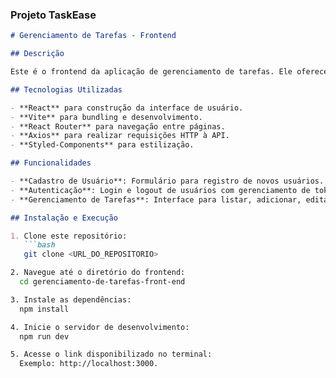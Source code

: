 ### Projeto TaskEase

```markdown
# Gerenciamento de Tarefas - Frontend

## Descrição

Este é o frontend da aplicação de gerenciamento de tarefas. Ele oferece uma interface de usuário interativa e responsiva para gerenciar tarefas e interage com a API fornecida pelo backend.

## Tecnologias Utilizadas

- **React** para construção da interface de usuário.
- **Vite** para bundling e desenvolvimento.
- **React Router** para navegação entre páginas.
- **Axios** para realizar requisições HTTP à API.
- **Styled-Components** para estilização.

## Funcionalidades

- **Cadastro de Usuário**: Formulário para registro de novos usuários.
- **Autenticação**: Login e logout de usuários com gerenciamento de tokens JWT.
- **Gerenciamento de Tarefas**: Interface para listar, adicionar, editar e excluir tarefas.

## Instalação e Execução

1. Clone este repositório:
   ```bash
   git clone <URL_DO_REPOSITORIO>

2. Navegue até o diretório do frontend:
  cd gerenciamento-de-tarefas-front-end

3. Instale as dependências:
  npm install

4. Inicie o servidor de desenvolvimento:
  npm run dev

5. Acesse o link disponibilizado no terminal:
  Exemplo: http://localhost:3000.